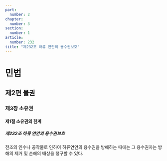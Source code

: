 ```yaml
---
part:
  number: 2
chapter:
  number: 3
section:
  number: 1
article:
  number: 232
title: "제232조 하류 연안의 용수권보호"
---
```

# 민법

## 제2편 물권

### 제3장 소유권

#### 제1절 소유권의 한계

##### 제232조 하류 연안의 용수권보호

전조의 인수나 공작물로 인하여 하류연안의 용수권을 방해하는 때에는 그 용수권자는 방해의 제거 및 손해의 배상을 청구할 수 있다.
